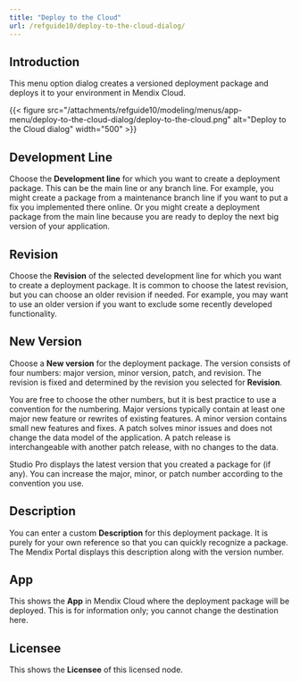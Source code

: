 ```yaml
---
title: "Deploy to the Cloud"
url: /refguide10/deploy-to-the-cloud-dialog/
---
```


## Introduction

This menu option dialog creates a versioned deployment package and deploys it to your environment in Mendix Cloud.

{{< figure src="/attachments/refguide10/modeling/menus/app-menu/deploy-to-the-cloud-dialog/deploy-to-the-cloud.png" alt="Deploy to the Cloud dialog" width="500" >}}

## Development Line

Choose the **Development line** for which you want to create a deployment package. This can be the main line or any branch line. For example, you might create a package from a maintenance branch line if you want to put a fix you implemented there online. Or you might create a deployment package from the main line because you are ready to deploy the next big version of your application.

## Revision

Choose the **Revision** of the selected development line for which you want to create a deployment package. It is common to choose the latest revision, but you can choose an older revision if needed. For example, you may want to use an older version if you want to exclude some recently developed functionality.

## New Version

Choose a **New version** for the deployment package. The version consists of four numbers: major version, minor version, patch, and revision. The revision is fixed and determined by the revision you selected for **Revision**.

You are free to choose the other numbers, but it is best practice to use a convention for the numbering. Major versions typically contain at least one major new feature or rewrites of existing features. A minor version contains small new features and fixes. A patch solves minor issues and does not change the data model of the application. A patch release is interchangeable with another patch release, with no changes to the data.

Studio Pro displays the latest version that you created a package for (if any). You can increase the major, minor, or patch number according to the convention you use.

## Description

You can enter a custom **Description** for this deployment package. It is purely for your own reference so that you can quickly recognize a package. The Mendix Portal displays this description along with the version number.

## App

This shows the **App** in Mendix Cloud where the deployment package will be deployed. This is for information only; you cannot change the destination here.

## Licensee

This shows the **Licensee** of this licensed node.
